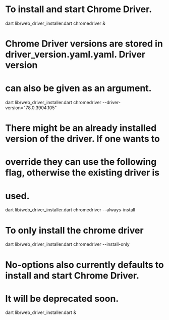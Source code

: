 # To install and start Chrome Driver.

dart lib/web_driver_installer.dart chromedriver &

# Chrome Driver versions are stored in driver_version.yaml.yaml. Driver version
# can also be given as an argument.

dart lib/web_driver_installer.dart chromedriver --driver-version="78.0.3904.105"

# There might be an already installed version of the driver. If one wants to
# override they can use the following flag, otherwise the existing driver is
# used.

dart lib/web_driver_installer.dart chromedriver --always-install

# To only install the chrome driver

dart lib/web_driver_installer.dart chromedriver --install-only

# No-options also currently defaults to install and start Chrome Driver.
# It will be deprecated soon.

dart lib/web_driver_installer.dart &
